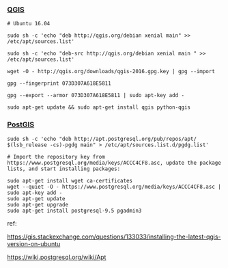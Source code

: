 ### [QGIS](https://gis.stackexchange.com/questions/133033/installing-the-latest-qgis-version-on-ubuntu)

```shell
# Ubuntu 16.04

sudo sh -c 'echo "deb http://qgis.org/debian xenial main" >> /etc/apt/sources.list'  

sudo sh -c 'echo "deb-src http://qgis.org/debian xenial main " >> /etc/apt/sources.list'  

wget -O - http://qgis.org/downloads/qgis-2016.gpg.key | gpg --import

gpg --fingerprint 073D307A618E5811

gpg --export --armor 073D307A618E5811 | sudo apt-key add -

sudo apt-get update && sudo apt-get install qgis python-qgis  
```

### [PostGIS](https://wiki.postgresql.org/wiki/Apt)

```shell
sudo sh -c 'echo "deb http://apt.postgresql.org/pub/repos/apt/ $(lsb_release -cs)-pgdg main" > /etc/apt/sources.list.d/pgdg.list'

# Import the repository key from https://www.postgresql.org/media/keys/ACCC4CF8.asc, update the package lists, and start installing packages:

sudo apt-get install wget ca-certificates
wget --quiet -O - https://www.postgresql.org/media/keys/ACCC4CF8.asc | sudo apt-key add -
sudo apt-get update
sudo apt-get upgrade
sudo apt-get install postgresql-9.5 pgadmin3
```

ref:

https://gis.stackexchange.com/questions/133033/installing-the-latest-qgis-version-on-ubuntu

https://wiki.postgresql.org/wiki/Apt